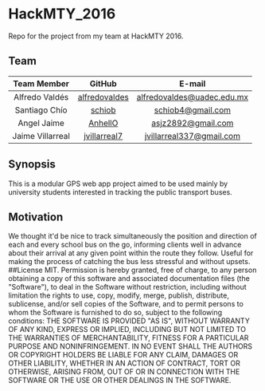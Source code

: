 # HackMTY_2016
Repo for the project from my team at HackMTY 2016.

## Team
|Team Member  |GitHub   |E-mail   |
|:-:|:-:|:-:|
|Alfredo Valdés   |[alfredovaldes](https://github.com/alfredovaldes)   |[alfredovaldes@uadec.edu.mx](alfredovaldes@uadec.edu.mx)  |
|Santiago Chío   |[schiob](https://github.com/schiob)   |[schiob4@gmail.com](schiob4@gmail.com)   |
|Angel Jaime   |[AnhellO](https://github.com/AnhellO)   |[asjz2892@gmail.com](asjz2892@gmail.com)   |
|Jaime Villarreal   |[jvillarreal7](https://github.com/jvillarreal7)   |[jvillarreal337@gmail.com](jvillarreal337@gmail.com)   |

## Synopsis
This is a modular GPS web app project aimed to be used mainly by university students interested in 
tracking the public transport buses.
## Motivation
We thought it'd be nice to track simultaneously the position and direction of each and every school bus on the go, informing clients well in advance about their arrival at any given point within the route they follow. Useful for making the process of catching the bus less stressful and without upsets.
##License
MIT.
Permission is hereby granted, free of charge, to any person obtaining a copy of this software and associated documentation files (the "Software"), to deal in the Software without restriction, including without limitation the rights to use, copy, modify, merge, publish, distribute, sublicense, and/or sell copies of the Software, and to permit persons to whom the Software is furnished to do so, subject to the following conditions:
THE SOFTWARE IS PROVIDED "AS IS", WITHOUT WARRANTY OF ANY KIND, EXPRESS OR IMPLIED, INCLUDING BUT NOT LIMITED TO THE WARRANTIES OF MERCHANTABILITY, FITNESS FOR A PARTICULAR PURPOSE AND NONINFRINGEMENT. IN NO EVENT SHALL THE AUTHORS OR COPYRIGHT HOLDERS BE LIABLE FOR ANY CLAIM, DAMAGES OR OTHER LIABILITY, WHETHER IN AN ACTION OF CONTRACT, TORT OR OTHERWISE, ARISING FROM, OUT OF OR IN CONNECTION WITH THE SOFTWARE OR THE USE OR OTHER DEALINGS IN THE SOFTWARE.
